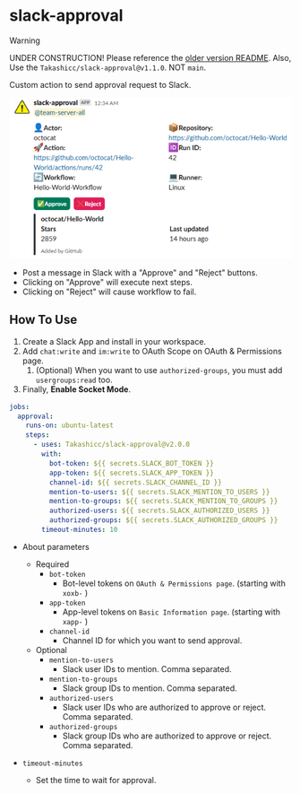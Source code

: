 # slack-approval

> [!WARNING]
> UNDER CONSTRUCTION!
> Please reference the [older version README](https://github.com/Takashicc/slack-approval/blob/298fa3048bf704e769b8195396433c094b5d9668/README.md).
> Also, Use the `Takashicc/slack-approval@v1.1.0`. NOT `main`.

Custom action to send approval request to Slack.

![](/img/approval.png)

- Post a message in Slack with a "Approve" and "Reject" buttons.
- Clicking on "Approve" will execute next steps.
- Clicking on "Reject" will cause workflow to fail.

## How To Use

1. Create a Slack App and install in your workspace.
2. Add `chat:write` and `im:write` to OAuth Scope on OAuth & Permissions page.
   1. (Optional) When you want to use `authorized-groups`, you must add `usergroups:read` too.
3. Finally, **Enable Socket Mode**.

```yml
jobs:
  approval:
    runs-on: ubuntu-latest
    steps:
      - uses: Takashicc/slack-approval@v2.0.0
        with:
          bot-token: ${{ secrets.SLACK_BOT_TOKEN }}
          app-token: ${{ secrets.SLACK_APP_TOKEN }}
          channel-id: ${{ secrets.SLACK_CHANNEL_ID }}
          mention-to-users: ${{ secrets.SLACK_MENTION_TO_USERS }}
          mention-to-groups: ${{ secrets.SLACK_MENTION_TO_GROUPS }}
          authorized-users: ${{ secrets.SLACK_AUTHORIZED_USERS }}
          authorized-groups: ${{ secrets.SLACK_AUTHORIZED_GROUPS }}
        timeout-minutes: 10
```

- About parameters
  - Required
    - `bot-token`
      - Bot-level tokens on `OAuth & Permissions page`. (starting with `xoxb-` )
    - `app-token`
      - App-level tokens on `Basic Information page`. (starting with `xapp-` )
    - `channel-id`
      - Channel ID for which you want to send approval.
  - Optional
    - `mention-to-users`
      - Slack user IDs to mention. Comma separated.
    - `mention-to-groups`
      - Slack group IDs to mention. Comma separated.
    - `authorized-users`
      - Slack user IDs who are authorized to approve or reject. Comma separated.
    - `authorized-groups`
      - Slack group IDs who are authorized to approve or reject. Comma separated.

- `timeout-minutes`
  - Set the time to wait for approval.
